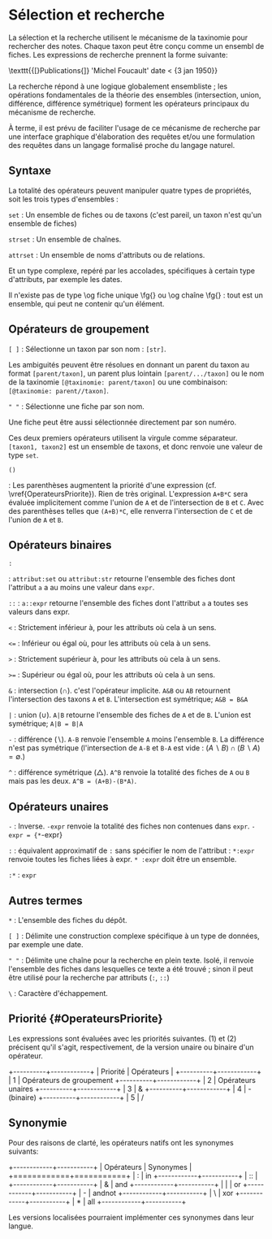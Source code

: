 # Sélection et recherche

La sélection et la recherche utilisent le mécanisme de la taxinomie
pour rechercher des notes. Chaque taxon peut être conçu comme un ensembl
de fiches. Les expressions de recherche prennent la forme suivante:

\texttt{{[}Publications{]} 'Michel Foucault' date < \{3 jan 1950\}}

La recherche répond à une logique globalement ensembliste ; les opérations
fondamentales de la théorie des ensembles (intersection, union, différence,
différence symétrique) forment les opérateurs principaux du mécanisme
de recherche. 

À terme, il est prévu de faciliter l'usage de ce mécanisme de recherche
par une interface graphique d'élaboration des requêtes et/ou une formulation
des requêtes dans un langage formalisé proche du langage naturel.

## Syntaxe

La totalité des opérateurs peuvent manipuler quatre types de propriétés,
soit les trois types d'ensembles :

```set```
:   Un ensemble de fiches ou de taxons (c'est pareil, un taxon n'est qu'un ensemble de fiches)

```strset``` 
:   Un ensemble de chaînes.

```attrset```
:   Un ensemble de noms d'attributs ou de relations.

Et un type complexe, repéré par les accolades, spécifiques à certain
type d'attributs, par exemple les dates.

Il n'existe pas de type \og fiche unique \fg{} ou \og chaîne \fg{}
: tout est un ensemble, qui peut ne contenir qu'un élément.


## Opérateurs de groupement

```[ ]```
:   Sélectionne un taxon par son nom : ```[str]```.

Les ambiguités peuvent être résolues en donnant un parent du taxon
au format ```[parent/taxon]```, un parent plus lointain ```[parent/.../taxon]```
ou le nom de la taxinomie ```[@taxinomie: parent/taxon]``` ou une combinaison:
```[@taxinomie: parent//taxon]```.

```" "```
:   Sélectionne une fiche par son nom. 

Une fiche peut être aussi sélectionnée directement par son numéro.

Ces deux premiers opérateurs utilisent la virgule comme séparateur.
```[taxon1, taxon2]``` est un ensemble de taxons, et donc renvoie une
valeur de type ```set```.

```()```

:   Les parenthèses augmentent la priorité d'une expression (cf. \vref{OperateursPriorite}). Rien de très original. L'expression ```A+B*C``` sera évaluée implicitement comme l'union de ```A``` et de l'intersection de ```B``` et ```C```. Avec des parenthèses telles que ```(A+B)*C```, elle renverra l'intersection de ```C``` et de l'union de ```A``` et ```B```.

## Opérateurs binaires

```:```

:   ```attribut:set``` ou ```attribut:str``` retourne l'ensemble des fiches dont l'attribut ```a``` a au moins une valeur dans ```expr```. 



```::```
:   ```a::expr``` retourne l'ensemble des fiches dont l'attribut ```a``` a toutes ses valeurs dans expr.



```<```
:   Strictement inférieur à, pour les attributs où cela à un sens.



```<=```
:   Inférieur ou égal où, pour les attributs où cela à un sens.


 
```>```
:   Strictement supérieur à, pour les attributs où cela à un sens.
 
 
 
```>=```
:   Supérieur ou égal où, pour les attributs où cela à un sens.
 
 
 
```&```
:   intersection ($\cap$). c'est l'opérateur implicite. ```A&B``` ou ```AB``` retournent l'intersection des taxons ```A``` et ```B```. L'intersection est symétrique; ```A&B = B&A``` 



```|```
:   union ($\cup$). ```A|B``` retourne l'ensemble des fiches de ```A``` et de ```B```. L'union est symétrique; ```A|B = B|A```



```-```
:   différence ($\backslash$). ```A-B``` renvoie l'ensemble ```A``` moins l'ensemble ```B```. La différence n'est pas symétrique (l'intersection de ```A-B``` et ```B-A``` est vide : $(A\backslash B)\cap(B\backslash A)=\emptyset$.)


```^```
:   différence symétrique ($\bigtriangleup$). ```A^B``` renvoie la totalité des fiches de ```A``` ou ```B``` mais pas les deux. ```A^B = (A+B)-(B*A)```. 


## Opérateurs unaires

```-``` 
:   Inverse. ```-expr``` renvoie la totalité des fiches non contenues dans ```expr```. ```-expr = {*```-expr}

```:``` 
:   équivalent approximatif de ```:``` sans spécifier le nom de l'attribut : ```*:expr``` renvoie toutes les fiches liées à expr. ```* :expr``` doit être un ensemble.

```:*```
:   ```expr``` 


## Autres termes

```*```
:   L'ensemble des fiches du dépôt. 

```[ ]```
:   Délimite une construction complexe spécifique à un type de données, par exemple une date.

```" "```
:   Délimite une chaîne pour la recherche en plein texte.
Isolé, il renvoie l'ensemble des fiches dans lesquelles ce texte a
été trouvé ; sinon il peut être utilisé pour la recherche par attributs (```:```, ```::```)

```\```
:    Caractère d'échappement.


## Priorité {#OperateursPriorite}

Les expressions sont évaluées avec les priorités suivantes. (1) et
(2) précisent qu'il s'agit, respectivement, de la version unaire ou
binaire d'un opérateur.

+----------+------------+
| Priorité | Opérateurs |
+----------+------------+
| 1        | Opérateurs de groupement
+----------+------------+
| 2        | Opérateurs unaires
+----------+------------+
| 3        | &
+----------+------------+
| 4        | - (binaire)
+----------+------------+
| 5        | /



## Synonymie

Pour des raisons de clarté, les opérateurs natifs ont les synonymes
suivants:

+------------+-----------+
| Opérateurs | Synonymes |
+============+===========+
| :          | in
+------------+-----------+
| ::         | 
+------------+-----------+
| &          | and 
+------------+-----------+
| |          | or
+------------+-----------+
| -          | andnot
+------------+-----------+
| \          | xor
+------------+-----------+
| *          | all
+------------+-----------+



Les versions localisées pourraient implémenter ces synonymes dans
leur langue.

